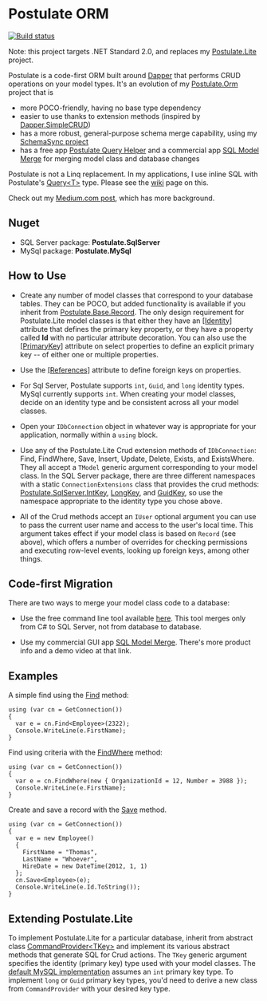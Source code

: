 # Postulate ORM

[![Build status](https://ci.appveyor.com/api/projects/status/i8uoaftti334xuth/branch/master?svg=true)](https://ci.appveyor.com/project/adamosoftware/postulate/branch/master)

Note: this project targets .NET Standard 2.0, and replaces my [Postulate.Lite](https://github.com/adamosoftware/Postulate.Lite) project.

Postulate is a code-first ORM built around [Dapper](https://github.com/StackExchange/Dapper) that performs CRUD operations on your model types. It's an evolution of my [Postulate.Orm](https://github.com/adamosoftware/Postulate.Orm) project that is
- more POCO-friendly, having no base type dependency
- easier to use thanks to extension methods (inspired by [Dapper.SimpleCRUD](https://github.com/ericdc1/Dapper.SimpleCRUD))
- has a more robust, general-purpose schema merge capability, using my [SchemaSync project](https://github.com/adamosoftware/SchemaSync)
- has a free app [Postulate Query Helper](https://github.com/adamosoftware/Postulate.Zinger) and a commercial app [SQL Model Merge](https://aosoftware.net/Project/SqlModelMerge) for merging model class and database changes

Postulate is not a Linq replacement. In my applications, I use inline SQL with Postulate's [Query&lt;T&gt;](https://github.com/adamosoftware/Postulate/blob/master/Postulate.Base/Query.cs) type. Please see the [wiki](https://github.com/adamosoftware/Postulate/wiki/Using-the-Query-class) page on this.

Check out my [Medium.com post](https://medium.com/@adamosoftware/postulate-lite-orm-2cf9205d0cb3), which has more background.

## Nuget

- SQL Server package: **Postulate.SqlServer**
- MySql package: **Postulate.MySql**

## How to Use

- Create any number of model classes that correspond to your database tables. They can be POCO, but added functionality is available if you inherit from [Postulate.Base.Record](https://github.com/adamosoftware/Postulate/blob/master/Postulate.Base/Record.cs). The only design requirement for Postulate.Lite model classes is that either they have an [[Identity]](https://github.com/adamosoftware/Postulate/blob/master/Postulate.Base/Attributes/IdentityAttribute.cs) attribute that defines the primary key property, or they have a property called **Id** with no particular attribute decoration. You can also use the [[PrimaryKey]](https://github.com/adamosoftware/Postulate/blob/master/Postulate.Base/Attributes/PrimaryKeyAttribute.cs) attribute on select properties to define an explicit primary key -- of either one or multiple properties.

- Use the [[References]](https://github.com/adamosoftware/Postulate/blob/master/Postulate.Base/Attributes/ReferencesAttribute.cs) attribute to define foreign keys on properties.

- For Sql Server, Postulate supports `int`, `Guid`, and `long` identity types. MySql currently supports `int`. When creating your model classes, decide on an identity type and be consistent across all your model classes.

- Open your `IDbConnection` object in whatever way is appropriate for your application, normally within a `using` block.

- Use any of the Postulate.Lite Crud extension methods of `IDbConnection`: Find, FindWhere, Save, Insert, Update, Delete, Exists, and ExistsWhere. They all accept a `TModel` generic argument corresponding to your model class. In the SQL Server package, there are three different namespaces with a static `ConnectionExtensions` class that provides the crud methods: [Postulate.SqlServer.IntKey](https://github.com/adamosoftware/Postulate/blob/master/Postulate.SqlServer/IntKey/ConnectionExtensions.cs), [LongKey](https://github.com/adamosoftware/Postulate/blob/master/Postulate.SqlServer/LongKey/ConnectionExtensions.cs), and [GuidKey](https://github.com/adamosoftware/Postulate/blob/master/Postulate.SqlServer/GuidKey/ConnectionExtensions.cs), so use the namespace appropriate to the identity type you chose above.

- All of the Crud methods accept an `IUser` optional argument you can use to pass the current user name and access to the user's local time. This argument takes effect if your model class is based on `Record` (see above), which offers a number of overrides for checking permissions and executing row-level events, looking up foreign keys, among other things.

## Code-first Migration

There are two ways to merge your model class code to a database:

- Use the free command line tool available [here](https://github.com/adamosoftware/Postulate.Merge). This tool merges only from C# to SQL Server, not from database to database.

- Use my commercial GUI app [SQL Model Merge](https://aosoftware.net/Project/SqlModelMerge). There's more product info and a demo video at that link.

## Examples

A simple find using the [Find](https://github.com/adamosoftware/Postulate/blob/master/Postulate.Base/CommandProvider_Crud.cs#L489) method:

```
using (var cn = GetConnection())
{
  var e = cn.Find<Employee>(2322);
  Console.WriteLine(e.FirstName);
}
```

Find using criteria with the [FindWhere](https://github.com/adamosoftware/Postulate/blob/master/Postulate.Base/CommandProvider_Crud.cs#L541) method:
```
using (var cn = GetConnection())
{
  var e = cn.FindWhere(new { OrganizationId = 12, Number = 3988 });
  Console.WriteLine(e.FirstName);
}
```

Create and save a record with the [Save](https://github.com/adamosoftware/Postulate/blob/master/Postulate.Base/CommandProvider_Crud.cs#L425) method.
```
using (var cn = GetConnection())
{
  var e = new Employee()
  {
    FirstName = "Thomas",
    LastName = "Whoever",
    HireDate = new DateTime(2012, 1, 1)
  };
  cn.Save<Employee>(e);
  Console.WriteLine(e.Id.ToString());
}
```

## Extending Postulate.Lite

To implement Postulate.Lite for a particular database, inherit from abstract class [CommandProvider&lt;TKey&gt;](https://github.com/adamosoftware/Postulate/blob/master/Postulate.Base/CommandProvider_Crud.cs) and implement its various abstract methods that generate SQL for Crud actions. The `TKey` generic argument specifies the identity (primary key) type used with your model classes. The [default MySQL implementation](https://github.com/adamosoftware/Postulate/blob/master/Postulate.MySql/MySqlProvider_Crud.cs) assumes an `int` primary key type. To implement `long` or `Guid` primary key types, you'd need to derive a new class from `CommandProvider` with your desired key type.
